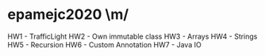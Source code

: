 # epamejc2020 \m/
HW1 - TrafficLight
HW2 - Own immutable class
HW3 - Arrays
HW4 - Strings
HW5 - Recursion
HW6 - Custom Annotation
HW7 - Java IO
